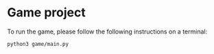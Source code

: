 # Game project

To run the game, please follow the following instructions on a terminal:

``` sh
python3 game/main.py
```
